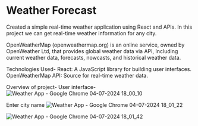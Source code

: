 # Weather Forecast
Created a simple real-time weather application using React and APIs.
In this project we can get real-time weather information for any city.

OpenWeatherMap (openweathermap.org) is an online service, owned by OpenWeather Ltd, that provides global weather data via API, 
Including current weather data, forecasts, nowcasts, and historical weather data.

Technologies Used-
React: A JavaScript library for building user interfaces.
OpenWeatherMap API: Source for real-time weather data.

Overview of project-
User interface-
![Weather App - Google Chrome 04-07-2024 18_00_10](https://github.com/Anissayyad47/Weather-App-React/assets/156597008/bb3067dd-e780-49be-938b-8a178b0a4ce4)

Enter city name
![Weather App - Google Chrome 04-07-2024 18_01_22](https://github.com/Anissayyad47/Weather-App-React/assets/156597008/625cf57b-22e1-48a6-92e7-6dffdf605ebd)

![Weather App - Google Chrome 04-07-2024 18_01_42](https://github.com/Anissayyad47/Weather-App-React/assets/156597008/b222417d-cff2-4980-94d6-eaeab710fac4)
